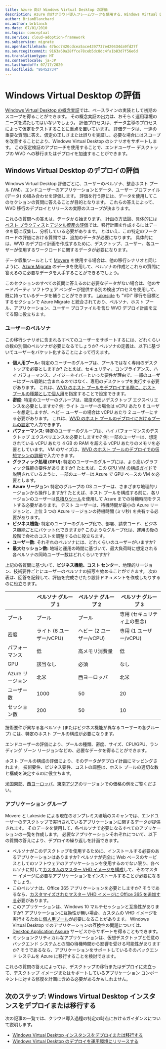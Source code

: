 ```yaml
---
title: Azure 向け Windows Virtual Desktop の評価
description: Azure 向けクラウド導入フレームワークを使用する、Windows Virtual Desktop の移行のベスト プラクティスについて説明します。これにより、複雑さを軽減し、移行プロセスを標準化することができます。
author: BrianBlanchard
ms.author: brblanch
ms.date: 07/01/2010
ms.topic: conceptual
ms.service: cloud-adoption-framework
ms.subservice: migrate
ms.openlocfilehash: 47bcc7420cdcea5ace4397737e420434da9fd27f
ms.sourcegitcommit: 9163a60a28ffce78ceb5dc8dc4fa1b83d7f56e6d
ms.translationtype: HT
ms.contentlocale: ja-JP
ms.lasthandoff: 07/17/2020
ms.locfileid: "86452734"
---
```

# <a name="windows-virtual-desktop-assessment"></a>Windows Virtual Desktop の評価

[Windows Virtual Desktop の概念実証](./proof-of-concept.md)では、ベースラインの実装として初期のスコープを得ることができます。 その概念実証の出力は、おそらく運用環境のニーズを満たしてはいないでしょう。 評価プロセスは、データ主導のプロセスによって仮定をテストすることに重点を置いています。 評価データは、一連の重要な質問に答え、仮定の正しさまたは誤りを実証し、必要な場合にはスコープを改善することにより、Windows Virtual Desktop のシナリオをサポートします。 この仮定検証のアプローチを使用することで、エンドユーザー デスクトップの WVD への移行またはデプロイを加速することができます。

## <a name="assess-windows-virtual-desktop-deployments"></a>Windows Virtual Desktop のデプロイの評価

Windows Virtual Desktop 評価ごとに、ユーザーのペルソナ、整合ホスト プール (VM)、エンドユーザーのアプリケーションとデータ、ユーザー プロファイル (データ) の組み合わせを評価します。 評価を行う際には、データを使用してこのセクションの質問に答えることが目的となります。 これらの答えによって、WVD 移行のデプロイとリリースの実際のスコープが決まります。

これらの質問への答えは、データから始まります。 計画の方法論、具体的には[ベスト プラクティス](../../plan/index.md)と[デジタル資産の評価](../../digital-estate/index.md)では、移行計画を作成するにはデータを既に収集し、分析している必要があります。 とはいえ、この特定のワークロードの評価における質問では、追加のデータが必要になります。 具体的には、WVD のデプロイ計画を作成するために、デスクトップ、ユーザー、各ユーザーが使用するワークロードに関するデータが必要になります。

データ収集ツールとして [Movere](https://docs.microsoft.com/azure/migrate/migrate-services-overview#movere) を使用する場合は、他の移行シナリオと同じように、[Azure Migrate](https://docs.microsoft.com/azure/migrate) のデータを使用して、ペルソナの作成とこれらの質問に答えるのに必要なデータを入手することができるでしょう。

このセクションのすべての質問に答えるのに必要なデータがない場合は、他のサードパーティ ソフトウェア ベンダーが提供する別の検出プロセスを使用して、既に持っているデータを補うことができます。 [Lakeside](https://docs.microsoft.com/azure/migrate/migrate-services-overview#isv-integration) も "VDI" 移行を目標とするセクションで Azure Migrate と統合されており、ペルソナ、ホスト プール、アプリケーション、ユーザー プロファイルを含む WVD デプロイ計画を立てる際に役立ちます。

### <a name="user-personas"></a>ユーザーのペルソナ

この移行シナリオに含まれるすべてのユーザーをサポートするには、どれくらいの数の別個のペルソナが必要になるでしょうか? ペルソナの定義は、以下に基づいてユーザーをバケット化することによって行えます。

- **個人用プール:** 特定のユーザーのグループは、プールではなく専用のデスクトップを必要としますか? たとえば、セキュリティ、コンプライアンス、ハイ パフォーマンス、ノイジーネイバーといった要件が理由で、一部のユーザーはプール戦略に含まれるのではなく、専用のデスクトップを実行する必要があります。 これは、[WVD のホスト プールをデプロイする際に、ホスト プールの種類として個人用](https://docs.microsoft.com/azure/virtual-desktop/create-host-pools-azure-marketplace#begin-the-host-pool-setup-process)を指定することで設定できます。
- **密度:** 特定のユーザーのグループは、密度の低いデスクトップ エクスペリエンスを必要としますか? 例: ライト ユーザーの場合は vCPU あたり 6 ユーザーを想定しますが、ヘビー ユーザーの場合は vCPU あたり 2 ユーザーにする必要があります。 これは、[WVD のホスト プールのデプロイにおけるプールの設定](https://docs.microsoft.com/azure/virtual-desktop/create-host-pools-azure-marketplace#begin-the-host-pool-setup-process)で入力できます。
- **パフォーマンス:** 特定のユーザーのグループは、ハイ パフォーマンスのデスクトップ エクスペリエンスを必要としますか? 例: 一部のユーザーは、想定されている vCPU あたり 4 GB の RAM を超える vCPU あたりのメモリを必要としています。 VM のサイズは、[WVD のホスト プールのデプロイでの仮想マシンの詳細](https://docs.microsoft.com/azure/virtual-desktop/create-host-pools-azure-marketplace#virtual-machine-details)で入力できます。
- **グラフィック処理 (GPU):** 特定のユーザーのグループには、より高いグラフィック性能の要件がありますか? たとえば、この [GPU VM の構成ガイド](https://docs.microsoft.com/azure/virtual-desktop/configure-vm-gpu)で説明されているように、一部のユーザーは Azure で GPU ベースの VM を必要とします。
- **Azure リージョン:** 特定のグループの OS ユーザーは、さまざまな地理的リージョンから操作しますか? たとえば、ホスト プールを構成する前に、各リージョンのユーザーは[見積りツール](https://azure.microsoft.com/services/virtual-desktop/assessment/#estimation-tool)を使用して Azure までの待機時間をテストする必要があります。 テスト ユーザーは、待機時間が最小の Azure リージョンと、上位 3 つの Azure リージョンの待機時間 (ミリ秒) を共有する必要があります。
- **ビジネス機能:** 特定のユーザーのグループ化で、部署、請求コード、ビジネス機能ごとにバケット化できますか? このようなグループ化は、運用の後の段階で会社のコストを調整するのに役立ちます。
- **ユーザー数:** それぞれのペルソナには、どれくらいのユーザーがいますか?
- **最大セッション数:** 地域と運用の時間に基づいて、最大負荷時に想定される各ペルソナの同時ユーザー数はどれくらいですか?

上記の各質問に基づいて、**ビジネス機能、コスト センター**、地理的リージョン、技術要件ごとにユーザーのペルソナの描写を始めることができます。 次の表は、回答を記録して、評価を完成させたり設計ドキュメントを作成したりするのに役立ちます。

|  | ペルソナ グループ 1  | ペルソナ グループ 2  | ペルソナ グループ 3  |
|---------|---------|---------|---------|
| プール  | プール | プール | 専用 (セキュリティ上の懸念) |
| 密度 | ライト (6 ユーザー/vCPU) | ヘビー (2 ユーザー/vCPU) | 専用 (1 ユーザー/vCPU) |
| パフォーマンス | 低 | 高メモリ消費量 | 低 |
| GPU | 該当なし | 必須 | なし |
| Azure リージョン | 北米 | 西ヨーロッパ | 北米 |
| ユーザー数 | 1000 | 50 | 20 |
| セッション数 | 200 | 50 | 10 |

技術要件が異なる各ペルソナ (またはビジネス機能が異なるユーザーの各グループ) には、特定のホスト プールの構成が必要になります。

エンドユーザーの評価により、プールの種類、密度、サイズ、CPU/GPU、ランディング ゾーン リージョンなどの、必要なデータを得ることができます。

ホスト プールの構成の評価により、そのデータがデプロイ計画にマッピングされます。 技術要件、ビジネス要件、コストの調整は、ホスト プールの適切な数と構成を決定するのに役立ちます。

[米国東部](https://azure.com/e/448606254c9a44f88798892bb8e0ef3c)、[西ヨーロッパ](https://azure.com/e/61a376d5f5a641e8ac31d1884ade9e55)、[東南アジア](https://azure.com/e/7cf555068922461587d0aa99a476f926)のリージョンでの価格の例をご覧ください。

### <a name="application-groups"></a>アプリケーション グループ

Movere と Lakeside による現在のオンプレミス環境のスキャンでは、エンドユーザーのデスクトップで実行されているアプリケーションに関するデータが提供されます。 そのデータを使用して、各ペルソナで必要になるすべてのアプリケーションの一覧を作成します。 必要なアプリケーションそれぞれについて、以下の質問の答えにより、デプロイの繰り返しを計画できます。

- ペルソナがこのデスクトップを使用するために、インストールする必要のあるアプリケーションはありますか? ペルソナが完全に Web ベースのサービスとしてのソフトウェアのアプリケーションを使用するのでない限り、各ペルソナに対して[カスタムのマスター VHD イメージを構成](https://docs.microsoft.com/azure/virtual-desktop/set-up-customize-master-image)して、そのマスター イメージに必要なアプリケーションをインストールすることが必要になるでしょう。
- このペルソナは、Office 365 アプリケーションを必要としますか? そうであるなら、[カスタマイズされたマスター VHD イメージに Office 365 を追加する](https://docs.microsoft.com/azure/virtual-desktop/install-office-on-wvd-master-image)必要があります。
- このアプリケーションは、Windows 10 マルチセッションと互換性がありますか? アプリケーションに互換性が無い場合、カスタムの VHD イメージを実行するために[個人用プール](https://docs.microsoft.com/azure/virtual-desktop/configure-host-pool-personal-desktop-assignment-type)が必要になることがあります。 Windows Virtual Desktop でのアプリケーションの互換性の問題については、[Desktop Application Assure](https://docs.microsoft.com/fasttrack/win-10-app-assure-assistance-offered) サービスからサポートを得ることもできます。
- ミッションクリティカルなアプリケーションは、仮想デスクトップと任意のバックエンド システムとの間の待機時間から影響を受ける可能性がありますか? そうであるなら、アプリケーションをサポートしているそのバックエンド システムを Azure に移行することを検討できます。

これらの質問の答えによっては、デスクトップの移行またはデプロイに先立って、デスクトップ イメージまたはサポートしているアプリケーション コンポーネントに対する修復を計画に含める必要があるかもしれません。

## <a name="next-step-deploy-or-migrate-windows-virtual-desktop-instances"></a>次のステップ: Windows Virtual Desktop インスタンスをデプロイまたは移行する

次の記事の一覧では、クラウド導入過程の特定の時点におけるガイダンスについて説明します。

- [Windows Virtual Desktop インスタンスをデプロイまたは移行する](./migrate-deploy.md)
- [Windows Virtual Desktop のデプロイを運用環境にリリースする](./migrate-release.md)
